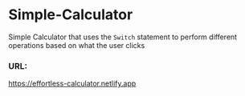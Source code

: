 # Simple-Calculator

Simple Calculator that uses the ``` Switch ``` statement to perform different operations based on what the user clicks


### URL:

https://effortless-calculator.netlify.app
